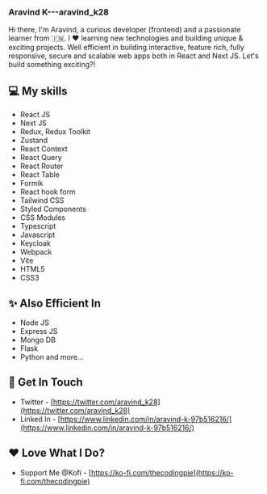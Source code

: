 ### Aravind K---aravind_k28

Hi there, I'm Aravind, a curious developer (frontend) and a passionate learner from 🇮🇳. I ❤️ learning new technologies and building unique & exciting projects. Well efficient in building interactive, feature rich, fully responsive, secure and scalable web apps both in React and Next JS. Let's build something exciting?!

## 💻 My skills

- React JS
- Next JS
- Redux, Redux Toolkit
- Zustand
- React Context
- React Query
- React Router
- React Table
- Formik
- React hook form
- Tailwind CSS
- Styled Components
- CSS Modules
- Typescript
- Javascript
- Keycloak
- Webpack
- Vite
- HTML5
- CSS3

## ✨ Also Efficient In

- Node JS
- Express JS
- Mongo DB
- Flask
- Python and more...

## 📱 Get In Touch

- Twitter - [https://twitter.com/aravind_k28](https://twitter.com/aravind_k28)
- Linked In - [https://www.linkedin.com/in/aravind-k-97b516216/](https://www.linkedin.com/in/aravind-k-97b516216/)

## ❤️ Love What I Do?

- Support Me @Kofi - [https://ko-fi.com/thecodingpie](https://ko-fi.com/thecodingpie)
